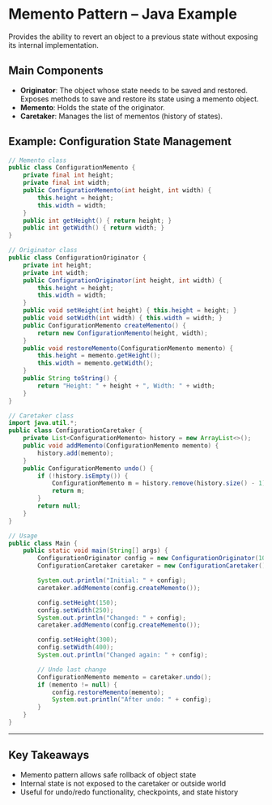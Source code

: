 # Memento Pattern – Java Example

Provides the ability to revert an object to a previous state without exposing its internal implementation.

## Main Components
- **Originator**: The object whose state needs to be saved and restored. Exposes methods to save and restore its state using a memento object.
- **Memento**: Holds the state of the originator.
- **Caretaker**: Manages the list of mementos (history of states).

## Example: Configuration State Management

```java
// Memento class
public class ConfigurationMemento {
    private final int height;
    private final int width;
    public ConfigurationMemento(int height, int width) {
        this.height = height;
        this.width = width;
    }
    public int getHeight() { return height; }
    public int getWidth() { return width; }
}

// Originator class
public class ConfigurationOriginator {
    private int height;
    private int width;
    public ConfigurationOriginator(int height, int width) {
        this.height = height;
        this.width = width;
    }
    public void setHeight(int height) { this.height = height; }
    public void setWidth(int width) { this.width = width; }
    public ConfigurationMemento createMemento() {
        return new ConfigurationMemento(height, width);
    }
    public void restoreMemento(ConfigurationMemento memento) {
        this.height = memento.getHeight();
        this.width = memento.getWidth();
    }
    public String toString() {
        return "Height: " + height + ", Width: " + width;
    }
}

// Caretaker class
import java.util.*;
public class ConfigurationCaretaker {
    private List<ConfigurationMemento> history = new ArrayList<>();
    public void addMemento(ConfigurationMemento memento) {
        history.add(memento);
    }
    public ConfigurationMemento undo() {
        if (!history.isEmpty()) {
            ConfigurationMemento m = history.remove(history.size() - 1);
            return m;
        }
        return null;
    }
}

// Usage
public class Main {
    public static void main(String[] args) {
        ConfigurationOriginator config = new ConfigurationOriginator(100, 200);
        ConfigurationCaretaker caretaker = new ConfigurationCaretaker();

        System.out.println("Initial: " + config);
        caretaker.addMemento(config.createMemento());

        config.setHeight(150);
        config.setWidth(250);
        System.out.println("Changed: " + config);
        caretaker.addMemento(config.createMemento());

        config.setHeight(300);
        config.setWidth(400);
        System.out.println("Changed again: " + config);

        // Undo last change
        ConfigurationMemento memento = caretaker.undo();
        if (memento != null) {
            config.restoreMemento(memento);
            System.out.println("After undo: " + config);
        }
    }
}
```

---

## Key Takeaways
- Memento pattern allows safe rollback of object state
- Internal state is not exposed to the caretaker or outside world
- Useful for undo/redo functionality, checkpoints, and state history